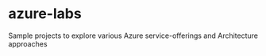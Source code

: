 # azure-labs
Sample projects to explore various Azure service-offerings and Architecture approaches

